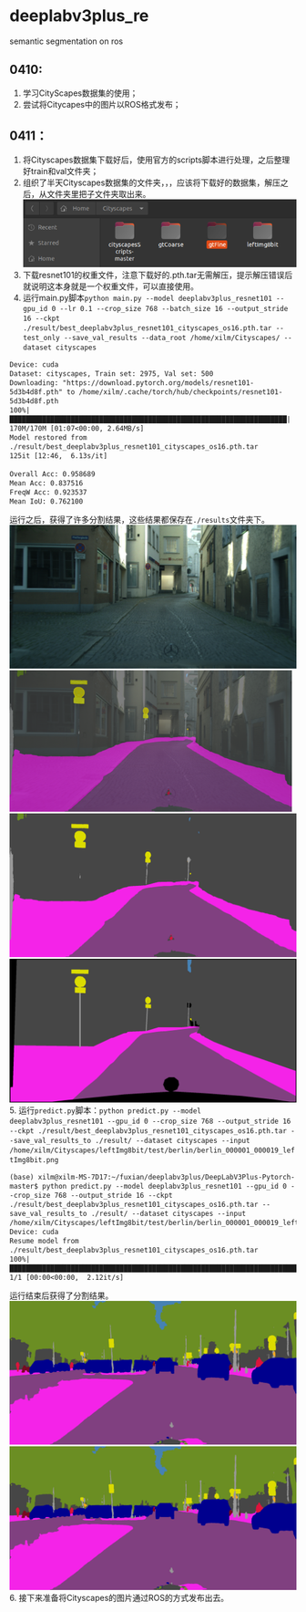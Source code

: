 # deeplabv3plus_re
semantic segmentation on ros  
## 0410:  
1. 学习CityScapes数据集的使用；  
2. 尝试将Citycapes中的图片以ROS格式发布；  
## 0411：  
1. 将Cityscapes数据集下载好后，使用官方的scripts脚本进行处理，之后整理好train和val文件夹；  
2. 组织了半天Cityscapes数据集的文件夹，，，应该将下载好的数据集，解压之后，从文件夹里把子文件夹取出来。  
![](https://github.com/XxxuLimei/deeplabv3plus_re/blob/main/pictures/WeChat%20Image_20230411185142.png)  
3. 下载resnet101的权重文件，注意下载好的.pth.tar无需解压，提示解压错误后就说明这本身就是一个权重文件，可以直接使用。  
4. 运行main.py脚本`python main.py --model deeplabv3plus_resnet101 --gpu_id 0 --lr 0.1 --crop_size 768 --batch_size 16 --output_stride 16 --ckpt ./result/best_deeplabv3plus_resnet101_cityscapes_os16.pth.tar --test_only --save_val_results --data_root /home/xilm/Cityscapes/ --dataset cityscapes`  
```
Device: cuda
Dataset: cityscapes, Train set: 2975, Val set: 500
Downloading: "https://download.pytorch.org/models/resnet101-5d3b4d8f.pth" to /home/xilm/.cache/torch/hub/checkpoints/resnet101-5d3b4d8f.pth
100%|████████████████████████████████████████████████████████████████████| 170M/170M [01:07<00:00, 2.64MB/s]
Model restored from ./result/best_deeplabv3plus_resnet101_cityscapes_os16.pth.tar
125it [12:46,  6.13s/it]

Overall Acc: 0.958689
Mean Acc: 0.837516
FreqW Acc: 0.923537
Mean IoU: 0.762100
```  
运行之后，获得了许多分割结果，这些结果都保存在`./results`文件夹下。  
![](https://github.com/XxxuLimei/deeplabv3plus_re/blob/main/pictures/7_image.png)  
![](https://github.com/XxxuLimei/deeplabv3plus_re/blob/main/pictures/7_overlay.png)  
![](https://github.com/XxxuLimei/deeplabv3plus_re/blob/main/pictures/7_pred.png)  
![](https://github.com/XxxuLimei/deeplabv3plus_re/blob/main/pictures/7_target.png)  
5. 运行`predict.py`脚本：`python predict.py --model deeplabv3plus_resnet101 --gpu_id 0 --crop_size 768 --output_stride 16 --ckpt ./result/best_deeplabv3plus_resnet101_cityscapes_os16.pth.tar --save_val_results_to ./result/ --dataset cityscapes --input /home/xilm/Cityscapes/leftImg8bit/test/berlin/berlin_000001_000019_leftImg8bit.png`  
```
(base) xilm@xilm-MS-7D17:~/fuxian/deeplabv3plus/DeepLabV3Plus-Pytorch-master$ python predict.py --model deeplabv3plus_resnet101 --gpu_id 0 --crop_size 768 --output_stride 16 --ckpt ./result/best_deeplabv3plus_resnet101_cityscapes_os16.pth.tar --save_val_results_to ./result/ --dataset cityscapes --input /home/xilm/Cityscapes/leftImg8bit/test/berlin/berlin_000001_000019_leftImg8bit.png
Device: cuda
Resume model from ./result/best_deeplabv3plus_resnet101_cityscapes_os16.pth.tar
100%|█████████████████████████████████████████████████████████████████████████| 1/1 [00:00<00:00,  2.12it/s]
```  
运行结束后获得了分割结果。  
![](https://github.com/XxxuLimei/deeplabv3plus_re/blob/main/pictures/berlin_000001_000019_leftImg8bit.png)  
![](https://github.com/XxxuLimei/deeplabv3plus_re/blob/main/pictures/berlin_000001_000019_leftImg8bit_predict.png)  
6. 接下来准备将Cityscapes的图片通过ROS的方式发布出去。  

